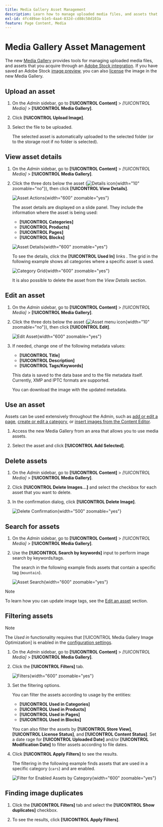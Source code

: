 ```yaml
---
title: Media Gallery Asset Management
description: Learn how to manage uploaded media files, and assets that you acquire through an Adobe Stock integration.
exl-id: 4fc489ae-b1e5-4aa4-832d-cd88c58d103a
feature: Page Content, Media
---
```

# Media Gallery Asset Management

The new [Media Gallery](media-gallery.md) provides tools for managing uploaded media files, and assets that you acquire through an [Adobe Stock integration][adobe-stock-integration]. If you have saved an Adobe Stock [image preview][save-preview], you can also [license][stock-license] the image in the new Media Gallery.

## Upload an asset

1. On the _Admin_ sidebar, go to **[!UICONTROL Content]** > _[!UICONTROL Media]_ > **[!UICONTROL Media Gallery]**.

1. Click **[!UICONTROL Upload Image]**.

1. Select the file to be uploaded.

   The selected asset is automatically uploaded to the selected folder (or to the storage root if no folder is selected).

## View asset details

1. On the _Admin_ sidebar, go to **[!UICONTROL Content]** > _[!UICONTROL Media]_ > **[!UICONTROL Media Gallery]**.

1. Click the three dots below the asset (![Details icon](./assets/media-gallery-asset-menu-icon.png){width="10" zoomable="no"}), then click **[!UICONTROL View Details]**.

    ![Asset Actions](./assets/media-gallery-asset-actions.png){width="600" zoomable="yes"}

    The asset details are displayed on a slide panel. They include the information where the asset is being used:

   - **[!UICONTROL Categories]**
   - **[!UICONTROL Products]**
   - **[!UICONTROL Pages]**
   - **[!UICONTROL Blocks]**

    ![Asset Details](./assets/media-gallery-asset-details.png){width="600" zoomable="yes"}

    To see the details, click the **[!UICONTROL Used In]** links . The grid in the following example shows all categories where a specific asset is used.

    ![Category Grid](./assets/media-gallery-asset-categories.png){width="600" zoomable="yes"}

    It is also possible to delete the asset from the _View Details_ section.

## Edit an asset

1. On the _Admin_ sidebar, go to **[!UICONTROL Content]** > _[!UICONTROL Media]_ > **[!UICONTROL Media Gallery]**.

1. Click the three dots below the asset (![Asset menu icon](./assets/media-gallery-asset-menu-icon.png){width="10" zoomable="no"}), then click **[!UICONTROL Edit]**.

    ![Edit Asset](./assets/media-gallery-edit-asset.png){width="600" zoomable="yes"}

1. If needed, change one of the following metadata values:

   - **[!UICONTROL Title]**
   - **[!UICONTROL Description]**
   - **[!UICONTROL Tags/Keywords]**

   This data is saved to the data base and to the file metadata itself. Currently, XMP and IPTC formats are supported.

   You can download the image with the updated metadata.

## Use an asset

Assets can be used extensively throughout the Admin, such as [add or edit a page][add-edit-page], [create or edit a category][create-edit-category], or [insert images from the Content Editor][editor-insert-media].

1. Access the new Media Gallery from an area that allows you to use media assets.

1. Select the asset and click **[!UICONTROL Add Selected]**.

## Delete assets

1. On the _Admin_ sidebar, go to **[!UICONTROL Content]** > _[!UICONTROL Media]_ > **[!UICONTROL Media Gallery]**.

1. Click **[!UICONTROL Delete Images...]** and select the checkbox for each asset that you want to delete.

1. In the confirmation dialog, click **[!UICONTROL Delete Image]**.

    ![Delete Confirmation](./assets/media-gallery-bulk-delete-confirm.png){width="500" zoomable="yes"}

## Search for assets

1. On the _Admin_ sidebar, go to **[!UICONTROL Content]** > _[!UICONTROL Media]_ > **[!UICONTROL Media Gallery]**.

1. Use the **[!UICONTROL Search by keywords]** input to perform image search by keywords/tags.

    The search in the following example finds assets that contain a specific tag (`mountain`).

    ![Asset Search](./assets/media-gallery-asset-search.png){width="600" zoomable="yes"}

>[!NOTE]
>
>To learn how you can update image tags, see the [Edit an asset][edit-asset] section.

## Filtering assets

>[!NOTE]
>
>The _Used in_ functionality requires that [!UICONTROL Media Gallery Image Optimization] is enabled in the [configuration settings](media-gallery-image-optimization.md).

1. On the _Admin_ sidebar, go to **[!UICONTROL Content]** > _[!UICONTROL Media]_ > **[!UICONTROL Media Gallery]**.

1. Click the **[!UICONTROL Filters]** tab.

    ![Filters](./assets/media-gallery-filters.png){width="600" zoomable="yes"}

1. Set the filtering options.

   You can filter the assets according to usage by the entities:

   - **[!UICONTROL Used in Categories]**
   - **[!UICONTROL Used in Products]**
   - **[!UICONTROL Used in Pages]**
   - **[!UICONTROL Used in Blocks]**

   You can also filter the assets by **[!UICONTROL Store View]**, **[!UICONTROL License Status]**, and **[!UICONTROL Content Status]**. Set a date rage for **[!UICONTROL Uploaded Date]** and/or **[!UICONTROL Modification Date]** to filter assets according to file dates.

1. Click **[!UICONTROL Apply Filters]** to see the results.

   The filtering in the following example finds assets that are used in a specific category (`cars`) and are enabled.

    ![Filter for Enabled Assets by Category](./assets/media-gallery-filter-by-category.png){width="600" zoomable="yes"}

## Finding image duplicates

1. Click the **[!UICONTROL Filters]** tab and select the **[!UICONTROL Show duplicates]** checkbox.

1. To see the results, click **[!UICONTROL Apply Filters]**.

[adobe-stock-integration]: adobe-stock.md
[save-preview]: adobe-stock-save-preview.md
[stock-license]: adobe-stock-license-image.md
[add-edit-page]: page-add.md
[create-edit-category]: ../catalog/category-create.md
[editor-insert-media]: editor-insert-image.md
[edit-asset]: #edit-an-asset
